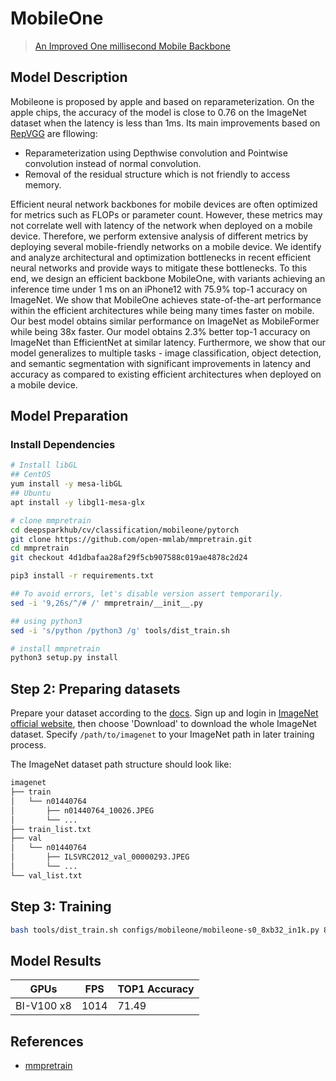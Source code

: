 # MobileOne

> [An Improved One millisecond Mobile Backbone](https://arxiv.org/abs/2206.04040)

## Model Description

Mobileone is proposed by apple and based on reparameterization. On the apple chips, the accuracy of the model is close to 0.76 on the ImageNet dataset when the latency is less than 1ms. Its main improvements based on [RepVGG](../repvgg) are fllowing:

- Reparameterization using Depthwise convolution and Pointwise convolution instead of normal convolution.
- Removal of the residual structure which is not friendly to access memory.


Efficient neural network backbones for mobile devices are often optimized for metrics such as FLOPs or parameter count. However, these metrics may not correlate well with latency of the network when deployed on a mobile device. Therefore, we perform extensive analysis of different metrics by deploying several mobile-friendly networks on a mobile device. We identify and analyze architectural and optimization bottlenecks in recent efficient neural networks and provide ways to mitigate these bottlenecks. To this end, we design an efficient backbone MobileOne, with variants achieving an inference time under 1 ms on an iPhone12 with 75.9% top-1 accuracy on ImageNet. We show that MobileOne achieves state-of-the-art performance within the efficient architectures while being many times faster on mobile. Our best model obtains similar performance on ImageNet as MobileFormer while being 38x faster. Our model obtains 2.3% better top-1 accuracy on ImageNet than EfficientNet at similar latency. Furthermore, we show that our model generalizes to multiple tasks - image classification, object detection, and semantic segmentation with significant improvements in latency and accuracy as compared to existing efficient architectures when deployed on a mobile device.

## Model Preparation

### Install Dependencies

```bash
# Install libGL
## CentOS
yum install -y mesa-libGL
## Ubuntu
apt install -y libgl1-mesa-glx

# clone mmpretrain
cd deepsparkhub/cv/classification/mobileone/pytorch
git clone https://github.com/open-mmlab/mmpretrain.git
cd mmpretrain
git checkout 4d1dbafaa28af29f5cb907588c019ae4878c2d24

pip3 install -r requirements.txt

## To avoid errors, let's disable version assert temporarily.
sed -i '9,26s/^/# /' mmpretrain/__init__.py

## using python3
sed -i 's/python /python3 /g' tools/dist_train.sh

# install mmpretrain
python3 setup.py install
```

## Step 2: Preparing datasets

Prepare your dataset according to the [docs](https://mmpretrain.readthedocs.io/en/latest/user_guides/dataset_prepare.html#prepare-dataset).
Sign up and login in [ImageNet official website](https://www.image-net.org/index.php), then choose 'Download' to download the whole ImageNet dataset. 
Specify `/path/to/imagenet` to your ImageNet path in later training process.

The ImageNet dataset path structure should look like:

```bash
imagenet
├── train
│   └── n01440764
│       ├── n01440764_10026.JPEG
│       └── ...
├── train_list.txt
├── val
│   └── n01440764
│       ├── ILSVRC2012_val_00000293.JPEG
│       └── ...
└── val_list.txt
```

## Step 3: Training

```bash
bash tools/dist_train.sh configs/mobileone/mobileone-s0_8xb32_in1k.py 8
```

## Model Results
|     GPUs     | FPS         | TOP1 Accuracy |
| ------------ |  ---------  |-------------- |
|  BI-V100 x8  |    1014     |    71.49      |

## References
- [mmpretrain](https://github.com/open-mmlab/mmpretrain/)

